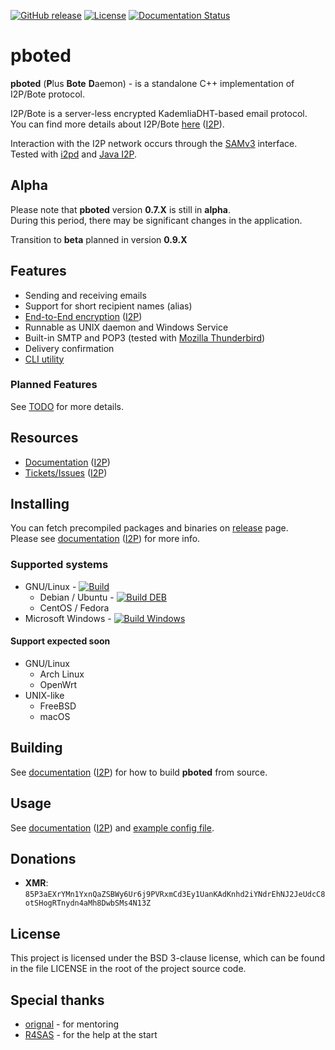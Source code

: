 [![GitHub release](https://img.shields.io/github/release/PurpleBote/pboted.svg?label=latest%20release)](https://github.com/PurpleBote/pboted/releases/latest)
[![License](https://img.shields.io/github/license/PurpleBote/pboted.svg)](https://github.com/PurpleBote/pboted/blob/master/LICENSE)
[![Documentation Status](https://readthedocs.org/projects/pboted/badge/?version=latest)](http://pboted.readthedocs.io/?badge=latest)

# pboted

**pboted** (**P**lus **Bote** **D**aemon) - is a standalone C++ implementation of I2P/Bote protocol.

I2P/Bote is a server-less encrypted KademliaDHT-based email protocol.  
You can find more details about I2P/Bote [here](https://bote.readthedocs.io/en/latest/) ([I2P](http://purplebote.i2p/bote/)).

Interaction with the I2P network occurs through the [SAMv3](https://geti2p.net/ru/docs/api/samv3) interface.  
Tested with [i2pd](https://github.com/PurpleI2P/i2pd) and [Java I2P](https://github.com/i2p/i2p.i2p).

## Alpha

Please note that **pboted** version **0.7.X** is still in **alpha**.  
During this period, there may be significant changes in the application.

Transition to **beta** planned in version **0.9.X**

## Features

- Sending and receiving emails
- Support for short recipient names (alias)
- [End-to-End encryption](https://bote.readthedocs.io/en/latest/v5/cryptography/) ([I2P](http://purplebote.i2p/bote/v5/cryptography/))
- Runnable as UNIX daemon and Windows Service
- Built-in SMTP and POP3 (tested with [Mozilla Thunderbird](https://www.thunderbird.net/en-US/))
- Delivery confirmation
- [CLI utility](https://github.com/PurpleBote/pbotectl)

### Planned Features

See [TODO](TODO.md) for more details.

## Resources

- [Documentation](https://pboted.readthedocs.io/en/latest/) ([I2P](http://purplebote.i2p/pbote/))
- [Tickets/Issues](https://github.com/PurpleBote/pboted/issues) ([I2P](http://purplebote.i2p/forum/9-issues))

## Installing

You can fetch precompiled packages and binaries on [release](https://github.com/PurpleBote/pboted/releases/latest) page.  
Please see [documentation](https://pboted.readthedocs.io/en/latest/user-guide/install/) ([I2P](http://purplebote.i2p/pbote/user-guide/install/)) for more info.

### Supported systems

- GNU/Linux - [![Build](https://github.com/PurpleBote/pboted/actions/workflows/build.yml/badge.svg)](https://github.com/PurpleBote/pboted/actions/workflows/build.yml)
  - Debian / Ubuntu - [![Build DEB](https://github.com/PurpleBote/pboted/actions/workflows/build-deb.yml/badge.svg)](https://github.com/PurpleBote/pboted/actions/workflows/build-deb.yml)
  - CentOS / Fedora
- Microsoft Windows - [![Build Windows](https://github.com/PurpleBote/pboted/actions/workflows/build-windows.yml/badge.svg)](https://github.com/PurpleBote/pboted/actions/workflows/build-windows.yml)

#### Support expected soon

- GNU/Linux
  - Arch Linux
  - OpenWrt
- UNIX-like
  - FreeBSD
  - macOS

## Building

See [documentation](https://pboted.readthedocs.io/en/latest/user-guide/install/#building-from-source) ([I2P](http://purplebote.i2p/pbote/user-guide/install/#building-from-source)) for how to build **pboted** from source.

## Usage

See [documentation](https://pboted.readthedocs.io/en/latest/user-guide/usage/) ([I2P](http://purplebote.i2p/pbote/user-guide/usage/)) and [example config file](https://github.com/PurpleBote/pboted/blob/master/contrib/pboted.conf).

## Donations

- **XMR**: `85P3aEXrYMn1YxnQaZSBWy6Ur6j9PVRxmCd3Ey1UanKAdKnhd2iYNdrEhNJ2JeUdcC8otSHogRTnydn4aMh8DwbSMs4N13Z`

## License

This project is licensed under the BSD 3-clause license, which can be found in the file LICENSE in the root of the project source code.

## Special thanks

- [orignal](https://github.com/orignal) - for mentoring
- [R4SAS](https://github.com/r4sas) - for the help at the start
